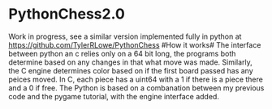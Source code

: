 # PythonChess2.0
Work in progress, see a similar version implemented fully in python at https://github.com/TylerRLowe/PythonChess
#How it works#
The interface between python an c relies only on a 64 bit long, the programs both determine based on any changes in that what move was made.
Similarly, the C engine determines color based on if the first board passed has any peices moved.
In C, each piece has a uint64 with a 1 if there is a piece there and a 0 if free. The Python is based on a combanation between my previous code and the pygame tutorial, with the engine interface added.
